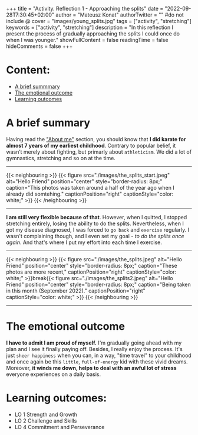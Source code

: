 +++
title = "Activity. Reflection 1 - Approaching the splits"
date = "2022-09-28T7:30:45+02:00"
author = "Mateusz Konat"
authorTwitter = "" #do not include @
cover = "images/young_splits.jpg"
tags = ["activity", "stretching"]
keywords = ["activity", "stretching"]
description = "In this reflection I present the process of gradually approaching the splits I could once do when I was younger."
showFullContent = false
readingTime = false
hideComments = false
+++

# Content:
- [A brief summmary](#a-biref-summary)
- [The emotional outcome](#the-emotional-outcome)
- [Learning outcomes](#learning-outcomes)

# A brief summary
Having read the ["About me"](/portfolio/about/) section, you should know that **I did karate for almost 7 years of my earliest childhood**. Contrary to popular belief, it wasn’t merely about fighting, but primarly about `athleticism`. We did a lot of gymnastics, stretching and so on at the time.

***
{{< neighbouring >}}
{{< figure src="./images/the_splits_start.jpeg" alt="Hello Friend" position="center" style="border-radius: 8px;" caption="This photos was taken around a half of the year ago when I already did somtehing." captionPosition="right" captionStyle="color: white;" >}}
{{< /neighbouring >}}
***

**I am still very flexible because of that**. However, when I quitted, I stopped stretching entirely, losing the ability to do the splits. Nevertheless, when I got my disease diagnosed, I was forced to `go back` and `exercise` regularly. I wasn't complaining though, and I even set my goal - _to do the splits once again_. And that's where I put my effort into each time I exercise.

***
{{< neighbouring >}}
{{< figure src="./images/the_splits.jpeg" alt="Hello Friend" position="center" style="border-radius: 8px;" caption="These photos are more recent," captionPosition="right" captionStyle="color: white;" >}}break{{< figure src="./images/the_splits2.jpeg" alt="Hello Friend" position="center" style="border-radius: 8px;" caption="Being taken in this month (September 2022)." captionPosition="right" captionStyle="color: white;" >}}
{{< /neighbouring >}}
***

# The emotional outcome
**I have to admit I am proud of myself.** I'm gradually going ahead with my plan and I see it finally paying off. Besides, I really enjoy the process. It's just `sheer happiness` when you can, in a way, "time travel" to your childhood and once again be this `little`, `full-of-energy` kid with these vivid dreams. Moreover, **it winds me down, helps to deal with an awful lot of stress** everyone experiences on a daily basis.

# Learning outcomes:
- LO 1 Strength and Growth
- LO 2 Challenge and Skills
- LO 4 Commitment and Perseverance
